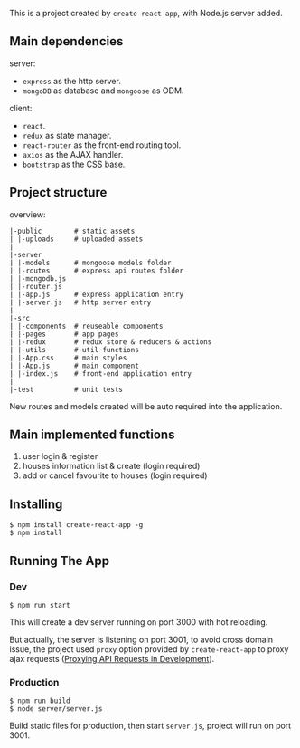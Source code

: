 This is a project created by `create-react-app`, with Node.js server added.

## Main dependencies

server:

* `express` as the http server.
* `mongoDB` as database and `mongoose` as ODM.

client:

* `react`.
* `redux` as state manager.
* `react-router` as the front-end routing tool.
* `axios` as the AJAX handler.
* `bootstrap` as the CSS base.

## Project structure

overview:

```
|-public        # static assets
| |-uploads     # uploaded assets
|
|-server
| |-models      # mongoose models folder
| |-routes      # express api routes folder
| |-mongodb.js  
| |-router.js   
| |-app.js      # express application entry
| |-server.js   # http server entry
|
|-src
| |-components  # reuseable components
| |-pages       # app pages
| |-redux       # redux store & reducers & actions
| |-utils       # util functions
| |-App.css     # main styles
| |-App.js      # main component
| |-index.js    # front-end application entry
|
|-test          # unit tests
```

New routes and models created will be auto required into the application.

## Main implemented functions

1. user login & register
2. houses information list & create (login required)
3. add or cancel favourite to houses (login required)

## Installing

```
$ npm install create-react-app -g
$ npm install
```

## Running The App

### Dev

```
$ npm run start
```

This will create a dev server running on port 3000 with hot reloading.

But actually, the server is listening on port 3001, to avoid cross domain issue, the project used `proxy` option provided by `create-react-app` to proxy ajax requests ([Proxying API Requests in Development](https://github.com/facebook/create-react-app/blob/master/packages/react-scripts/template/README.md#proxying-api-requests-in-development)).


### Production

```
$ npm run build
$ node server/server.js
```

Build static files for production, then start `server.js`, project will run on port 3001.
